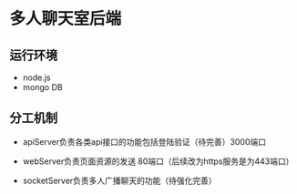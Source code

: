# 多人聊天室后端

## 运行环境

- node.js
- mongo DB

## 分工机制

- apiServer负责各类api接口的功能包括登陆验证（待完善）3000端口

- webServer负责页面资源的发送 80端口（后续改为https服务是为443端口）
- socketServer负责多人广播聊天的功能（待强化完善）